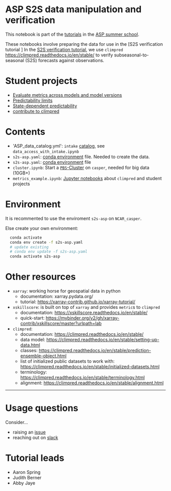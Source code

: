 # ASP S2S data manipulation and verification

This notebook is part of the [tutorials](https://www.cgd.ucar.edu/events/2021/asp-colloquia/tutorials.html) in the [ASP summer school](https://www.cgd.ucar.edu/events/2021/asp-colloquia/).

These notebooks involve preparing the data for use in the [S2S verification tutorial
]
In the [S2S verification tutorial](https://docs.google.com/document/d/1nQOyjjAjdqN2sl3IeJYCytCo4l_49GW6fMgkKjsnsCc/edit),
we use `climpred` https://climpred.readthedocs.io/en/stable/ to verify subseasonal-to-seasonal (S2S) forecasts against observations.


# Student projects

- [Evaluate metrics across models and model versions](https://github.com/NCAR-ASP-2021/s2s_verification_climpred/issues/1)
- [Predictability limits](https://github.com/NCAR-ASP-2021/s2s_verification_climpred/issues/2)
- [State-dependent predictability](https://github.com/NCAR-ASP-2021/s2s_verification_climpred/issues/3)
- [contribute to climpred](https://github.com/NCAR-ASP-2021/s2s_verification_climpred/issues/4)


# Contents

- 'ASP_data_catalog.yml': `intake` [catalog](https://intake.readthedocs.io/en/latest/catalog.html#yaml-format), see `data_access_with_intake.ipynb`
- `s2s-asp.yaml`: [conda environment](https://docs.conda.io/projects/conda/en/latest/user-guide/tasks/manage-environments.html) file. Needed to create the data.
- `s2s-asp.yaml`: [conda environment](https://docs.conda.io/projects/conda/en/latest/user-guide/tasks/manage-environments.html) file
- `cluster.ipynb`: Start a [`PBS`-Cluster](https://github.com/NCAR/ncar-jobqueue) on `casper`, needed for big data (10GB+)
- `metrics_example.ipynb`: [Jupyter notebooks](https://jupyter-notebook-beginner-guide.readthedocs.io/en/latest/what_is_jupyter.html) about `climpred` and student projects


# Environment

It is recommented to use the enviroment `s2s-asp` on `NCAR_casper`.

Else create your own environment:

```bash
  conda activate
  conda env create -f s2s-asp.yaml
  # update existing
  # conda env update -f s2s-asp.yaml
  conda activate s2s-asp
```


# Other resources

- `xarray`: working horse for geospatial data in python
    - documentation: xarray.pydata.org/
    - tutorial: https://xarray-contrib.github.io/xarray-tutorial/
- `xskillscore`: is built on top of `xarray` and provides `metric`s to `climpred`
    - documentation: https://xskillscore.readthedocs.io/en/stable/
    - quick-start: https://mybinder.org/v2/gh/xarray-contrib/xskillscore/master?urlpath=lab
- `climpred`:
    - documentation: https://climpred.readthedocs.io/en/stable/
    - data model: https://climpred.readthedocs.io/en/stable/setting-up-data.html
    - classes: https://climpred.readthedocs.io/en/stable/prediction-ensemble-object.html
    - list of initialized public datasets to work with: https://climpred.readthedocs.io/en/stable/initialized-datasets.html
    - terminology: https://climpred.readthedocs.io/en/stable/terminology.html
    - alignment: https://climpred.readthedocs.io/en/stable/alignment.html
    
--- 

# Usage questions

Consider...

- raising an [issue](https://github.com/NCAR-ASP-2021/s2s_verif_and_data/issues)
- reaching out on [slack](asp2021-s2s.slack.com)

# Tutorial leads

- Aaron Spring
- Judith Berner
- Abby Jaye
